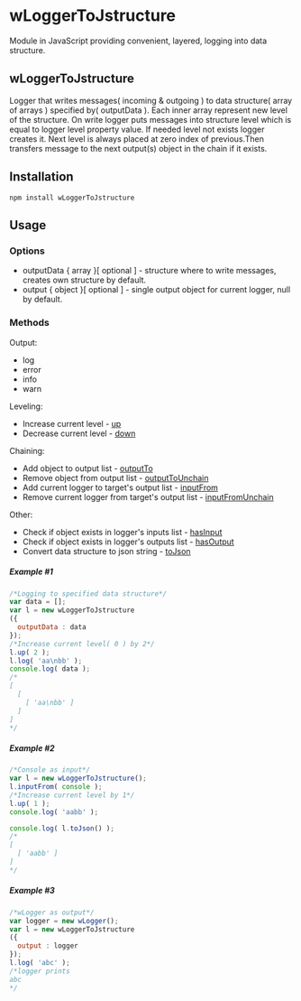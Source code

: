 # wLoggerToJstructure
Module in JavaScript providing convenient, layered, logging into data structure.

## wLoggerToJstructure
Logger that writes messages( incoming & outgoing ) to data structure( array of arrays ) specified by( outputData ).
Each inner array represent new level of the structure. On write logger puts messages into structure level which is equal to logger level property value.
If needed level not exists logger creates it. Next level is always placed at zero index of previous.Then transfers message to the next output(s) object in the chain if it exists.


## Installation
```terminal
npm install wLoggerToJstructure
```
## Usage
### Options
* outputData { array }[ optional ] - structure where to write messages, creates own structure by default.
* output { object }[ optional ] - single output object for current logger, null by default.

### Methods
Output:
* log
* error
* info
* warn

Leveling:
*  Increase current level - [up](https://rawgit.com/Wandalen/wLogger/master/doc/reference/wPrinterBase.html#.up)
*  Decrease current level - [down](https://rawgit.com/Wandalen/wLogger/master/doc/reference/wPrinterBase.html#.down)

Chaining:
*  Add object to output list - [outputTo](https://rawgit.com/Wandalen/wLogger/master/doc/reference/wPrinterBase.html#.outputTo)
*  Remove object from output list - [outputToUnchain](https://rawgit.com/Wandalen/wLogger/master/doc/reference/wPrinterBase.html#.outputToUnchain)
*  Add current logger to target's output list - [inputFrom](https://rawgit.com/Wandalen/wLogger/master/doc/reference/wPrinterBase.html#.inputFrom)
*  Remove current logger from target's output list - [inputFromUnchain](https://rawgit.com/Wandalen/wLogger/master/doc/reference/wPrinterBase.html#.inputFromUnchain)

Other:
* Check if object exists in logger's inputs list - [hasInput](https://rawgit.com/Wandalen/wLogger/master/doc/reference/wPrinterBase.html#.hasInput)
* Check if object exists in logger's outputs list - [hasOutput](https://rawgit.com/Wandalen/wLogger/master/doc/reference/wPrinterBase.html#.hasOutput)
* Convert data structure to json string - [toJson](https://rawgit.com/Wandalen/wLoggerToJstructure/master/doc/reference/wLoggerToJstructure.html#.toJson)

##### Example #1
```javascript
/*Logging to specified data structure*/
var data = [];
var l = new wLoggerToJstructure
({
  outputData : data
});
/*Increase current level( 0 ) by 2*/
l.up( 2 );
l.log( 'aa\nbb' );
console.log( data );
/*
[
  [
    [ 'aa\nbb' ]  
  ]
]
*/
```
##### Example #2
```javascript
/*Console as input*/
var l = new wLoggerToJstructure();
l.inputFrom( console );
/*Increase current level by 1*/
l.up( 1 );
console.log( 'aabb' );

console.log( l.toJson() );
/*
[
  [ 'aabb' ]
]
*/
```
##### Example #3
```javascript
/*wLogger as output*/
var logger = new wLogger();
var l = new wLoggerToJstructure
({
  output : logger
});
l.log( 'abc' );
/*logger prints
abc
*/
```
